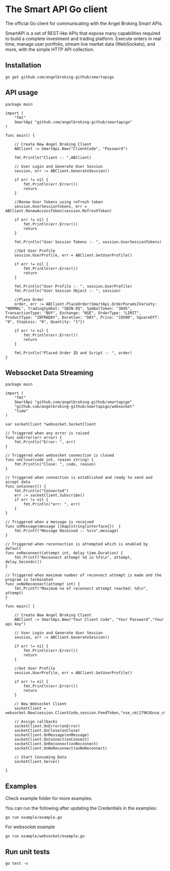 # The Smart API Go client

The official Go client for communicating with the Angel Broking Smart APIs.

SmartAPI is a set of REST-like APIs that expose many capabilities required to build a complete investment and trading platform. Execute orders in real time, manage user portfolio, stream live market data (WebSockets), and more, with the simple HTTP API collection.


## Installation
```
go get github.com/angelbroking-github/smartapigo
```
## API usage
```golang
package main

import (
	"fmt"
	SmartApi "github.com/angelbroking-github/smartapigo"
)

func main() {

	// Create New Angel Broking Client
	ABClient := SmartApi.New("ClientCode", "Password")

	fmt.Println("Client :- ",ABClient)

	// User Login and Generate User Session
	session, err := ABClient.GenerateSession()

	if err != nil {
		fmt.Println(err.Error())
		return
	}

	//Renew User Tokens using refresh token
	session.UserSessionTokens, err = ABClient.RenewAccessToken(session.RefreshToken)

	if err != nil {
		fmt.Println(err.Error())
		return
	}

	fmt.Println("User Session Tokens :- ", session.UserSessionTokens)

	//Get User Profile
	session.UserProfile, err = ABClient.GetUserProfile()

	if err != nil {
		fmt.Println(err.Error())
		return
	}

	fmt.Println("User Profile :- ", session.UserProfile)
	fmt.Println("User Session Object :- ", session)

	//Place Order
	order, err := ABClient.PlaceOrder(SmartApi.OrderParams{Variety: "NORMAL", TradingSymbol: "SBIN-EQ", SymbolToken: "3045", TransactionType: "BUY", Exchange: "NSE", OrderType: "LIMIT", ProductType: "INTRADAY", Duration: "DAY", Price: "19500", SquareOff: "0", StopLoss: "0", Quantity: "1"})

	if err != nil {
		fmt.Println(err.Error())
		return
	}

	fmt.Println("Placed Order ID and Script :- ", order)
}
```
## Websocket Data Streaming
```golang
package main

import (
	"fmt"
	SmartApi "github.com/angelbroking-github/smartapigo"
	"github.com/angelbroking-github/smartapigo/websocket"
	"time"
)

var socketClient *websocket.SocketClient

// Triggered when any error is raised
func onError(err error) {
	fmt.Println("Error: ", err)
}

// Triggered when websocket connection is closed
func onClose(code int, reason string) {
	fmt.Println("Close: ", code, reason)
}

// Triggered when connection is established and ready to send and accept data
func onConnect() {
	fmt.Println("Connected")
	err := socketClient.Subscribe()
	if err != nil {
		fmt.Println("err: ", err)
	}
}

// Triggered when a message is received
func onMessage(message []map[string]interface{})  {
	fmt.Printf("Message Received :- %v\n",message)
}

// Triggered when reconnection is attempted which is enabled by default
func onReconnect(attempt int, delay time.Duration) {
	fmt.Printf("Reconnect attempt %d in %fs\n", attempt, delay.Seconds())
}

// Triggered when maximum number of reconnect attempt is made and the program is terminated
func onNoReconnect(attempt int) {
	fmt.Printf("Maximum no of reconnect attempt reached: %d\n", attempt)
}

func main() {

	// Create New Angel Broking Client
	ABClient := SmartApi.New("Your Client Code", "Your Password","Your api key")

	// User Login and Generate User Session
	session, err := ABClient.GenerateSession()

	if err != nil {
		fmt.Println(err.Error())
		return
	}

	//Get User Profile
	session.UserProfile, err = ABClient.GetUserProfile()

	if err != nil {
		fmt.Println(err.Error())
		return
	}

	// New Websocket Client
	socketClient = websocket.New(session.ClientCode,session.FeedToken,"nse_cm|17963&nse_cm|3499&nse_cm|11536&nse_cm|21808&nse_cm|317")

	// Assign callbacks
	socketClient.OnError(onError)
	socketClient.OnClose(onClose)
	socketClient.OnMessage(onMessage)
	socketClient.OnConnect(onConnect)
	socketClient.OnReconnect(onReconnect)
	socketClient.OnNoReconnect(onNoReconnect)

	// Start Consuming Data
	socketClient.Serve()

}
```

## Examples
Check example folder for more examples.

You can run the following after updating the Credentials in the examples:
```
go run example/example.go
```
For websocket example
```
go run example/websocket/example.go
```

## Run unit tests

```
go test -v
```
